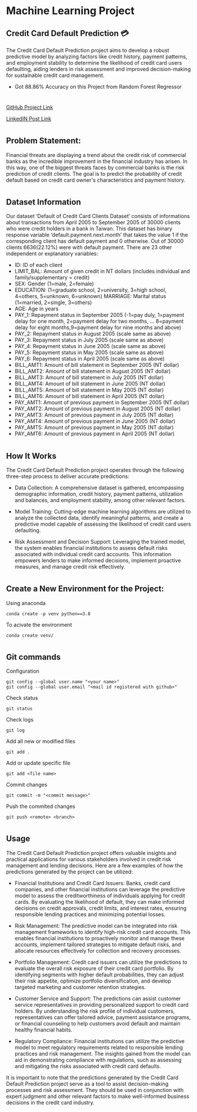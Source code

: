 # Machine Learning Project

## Credit Card Default Prediction 💳
The Credit Card Default Prediction project aims to develop a robust predictive model by analyzing factors like credit history, payment patterns, and employment stability to determine the likelihood of credit card users defaulting, aiding lenders in risk assessment and improved decision-making for sustainable credit card management.
- Got 88.86% Accuracy on this Project from Random Forest Regressor
#

[GitHub Project Link](https://github.com/Siddharth-Singh-Rakwal/Flight-Ticket-Prices-Prediction)

[LinkedIN Post Link](https://www.linkedin.com/posts/siddharth-singh-rakwal-b385a8263_project-machinelearning-dataanalytics-activity-7072523429257580544-Iaeb?utm_source=share&utm_medium=member_desktop)

#

## Problem Statement:
Financial threats are displaying a trend about the credit risk of commercial banks as the
incredible improvement in the financial industry has arisen. In this way, one of the
biggest threats faces by commercial banks is the risk prediction of credit clients. The
goal is to predict the probability of credit default based on credit card owner's
characteristics and payment history.

#
## Dataset Information
Our dataset ‘Default of Credit Card Clients Dataset’ consists of informations about transactions from April 2005 to September 2005 of 30000 clients who were credit holders in a bank in Taiwan. This dataset has binary response variable ‘default.payment.next.month’ that takes the value 1 if the corresponding client has default payment and 0 otherwise. Out of 30000 clients 6636(22.12%) were with default payment. There are 23 other independent or explanatory variables:

- ID: ID of each client
- LIMIT_BAL: Amount of given credit in NT dollars (includes individual and family/supplementary = credit)
- SEX: Gender (1=male, 2=female)
- EDUCATION: (1=graduate school, 2=university, 3=high school, 4=others, 5=unknown, 6=unknown) MARRIAGE: Marital status (1=married, 2=single, 3=others)
- AGE: Age in years
- PAY_1: Repayment status in September 2005 (-1=pay duly, 1=payment delay for one month, 2=payment delay for two months, … 8=payment delay for eight months,9=payment delay for nine months and above)
- PAY_2: Repayment status in August 2005 (scale same as above)
- PAY_3: Repayment status in July 2005 (scale same as above)
- PAY_4: Repayment status in June 2005 (scale same as above)
- PAY_5: Repayment status in May 2005 (scale same as above)
- PAY_6: Repayment status in April 2005 (scale same as above)
- BILL_AMT1: Amount of bill statement in September 2005 (NT dollar)
- BILL_AMT2: Amount of bill statement in August 2005 (NT dollar)
- BILL_AMT3: Amount of bill statement in July 2005 (NT dollar)
- BILL_AMT4: Amount of bill statement in June 2005 (NT dollar)
- BILL_AMT5: Amount of bill statement in May 2005 (NT dollar)
- BILL_AMT6: Amount of bill statement in April 2005 (NT dollar)
- PAY_AMT1: Amount of previous payment in September 2005 (NT dollar)
- PAY_AMT2: Amount of previous payment in August 2005 (NT dollar)
- PAY_AMT3: Amount of previous payment in July 2005 (NT dollar)
- PAY_AMT4: Amount of previous payment in June 2005 (NT dollar)
- PAY_AMT5: Amount of previous payment in May 2005 (NT dollar)
- PAY_AMT6: Amount of previous payment in April 2005 (NT dollar)

#

## How It Works
The Credit Card Default Prediction project operates through the following three-step process to deliver accurate predictions:

- Data Collection: A comprehensive dataset is gathered, encompassing demographic information, credit history, payment patterns, utilization and balances, and employment stability, among other relevant factors.

- Model Training: Cutting-edge machine learning algorithms are utilized to analyze the collected data, identify meaningful patterns, and create a predictive model capable of assessing the likelihood of credit card users defaulting.

- Risk Assessment and Decision Support: Leveraging the trained model, the system enables financial institutions to assess default risks associated with individual credit card accounts. This information empowers lenders to make informed decisions, implement proactive measures, and manage credit risk effectively.

#

## Create a New Environment for the Project:

Using anaconda
```
conda create -p venv python==3.8
```
To acivate the environment
```
conda create venv/
```
#

## Git commands

Configuration
```
git config --global user.name "<your name>"
git config --global user.email "<mail id registered with github>"
```
Check status
```
git status
```
Check logs
```
git log
```
Add all new or modified files
```
git add .
```
Add or update specific file
```
git add <file name>
```
Commit changes
```
git commit -m "<commit message>"
```
Push the commited changes
```
git push <remote> <branch>
```
#

## Usage
The Credit Card Default Prediction project offers valuable insights and practical applications for various stakeholders involved in credit risk management and lending decisions. Here are a few examples of how the predictions generated by the project can be utilized:

- Financial Institutions and Credit Card Issuers: Banks, credit card companies, and other financial institutions can leverage the predictive model to assess the creditworthiness of individuals applying for credit cards. By evaluating the likelihood of default, they can make informed decisions on credit approvals, credit limits, and interest rates, ensuring responsible lending practices and minimizing potential losses.

- Risk Management: The predictive model can be integrated into risk management frameworks to identify high-risk credit card accounts. This enables financial institutions to proactively monitor and manage these accounts, implement tailored strategies to mitigate default risks, and allocate resources effectively for collection and recovery processes.

- Portfolio Management: Credit card issuers can utilize the predictions to evaluate the overall risk exposure of their credit card portfolio. By identifying segments with higher default probabilities, they can adjust their risk appetite, optimize portfolio diversification, and develop targeted marketing and customer retention strategies.

- Customer Service and Support: The predictions can assist customer service representatives in providing personalized support to credit card holders. By understanding the risk profile of individual customers, representatives can offer tailored advice, payment assistance programs, or financial counseling to help customers avoid default and maintain healthy financial habits.

- Regulatory Compliance: Financial institutions can utilize the predictive model to meet regulatory requirements related to responsible lending practices and risk management. The insights gained from the model can aid in demonstrating compliance with regulations, such as assessing and mitigating the risks associated with credit card defaults.

It is important to note that the predictions generated by the Credit Card Default Prediction project serve as a tool to assist decision-making processes and risk assessment. They should be used in conjunction with expert judgment and other relevant factors to make well-informed business decisions in the credit card industry.

#
